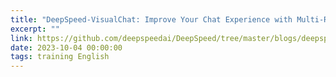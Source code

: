 ```yaml
---
title: "DeepSpeed-VisualChat: Improve Your Chat Experience with Multi-Round Multi-Image Inputs"
excerpt: ""
link: https://github.com/deepspeedai/DeepSpeed/tree/master/blogs/deepspeed-visualchat/10-03-2023/README.md
date: 2023-10-04 00:00:00
tags: training English
---
```

